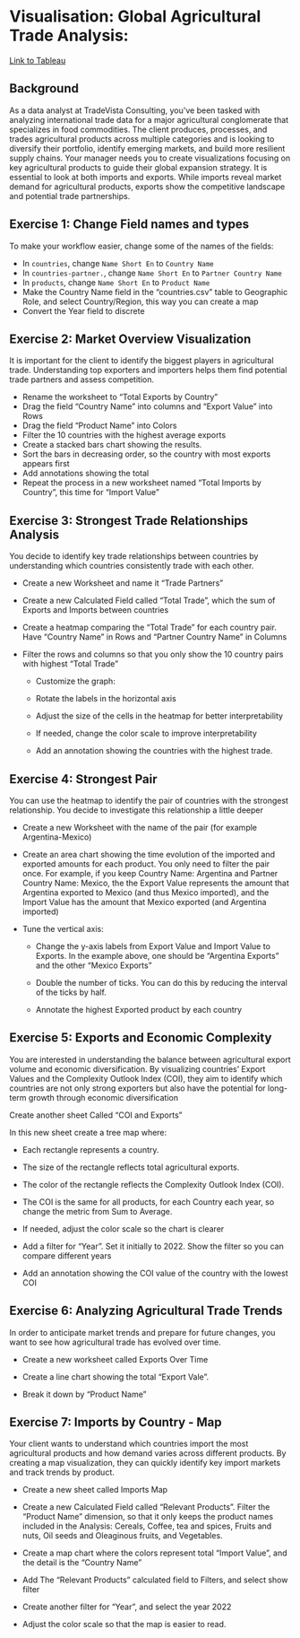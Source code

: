 # Visualisation: Global Agricultural Trade Analysis:

[Link to Tableau](https://public.tableau.com/app/profile/gabi.fonseca/viz/GlobalAgriculturalTradeAnalysis/Sheet32#1)


## Background

As a data analyst at TradeVista Consulting, you've been tasked with analyzing international trade data for a major agricultural conglomerate that specializes in food commodities. The client produces, processes, and trades agricultural products across multiple categories and is looking to diversify their portfolio, identify emerging markets, and build more resilient supply chains. Your manager needs you to create visualizations focusing on key agricultural products to guide their global expansion strategy. It is essential to look at both imports and exports. While imports reveal market demand for agricultural products, exports show the competitive landscape and potential trade partnerships. 

## Exercise 1: Change Field names and types
To make your workflow easier, change some of the names of the fields:

- In `countries`, change `Name Short En` to `Country Name`
- In `countries-partner.`, change `Name Short En` to `Partner Country Name`
- In `products`, change `Name Short En` to `Product Name`
- Make the  Country Name field in the “countries.csv” table to Geographic Role, and select Country/Region, this way you can create a map
- Convert the Year field to discrete

## Exercise 2: Market Overview Visualization 
It is important for the client to identify the biggest players in agricultural trade. Understanding top exporters and importers helps them find potential trade partners and assess competition.

- Rename the worksheet  to “Total Exports by Country”
- Drag the field “Country Name” into columns and “Export Value” into Rows
- Drag the field “Product Name” into Colors 
- Filter the 10 countries with the highest average exports
- Create a stacked bars chart showing the results. 
- Sort the bars in decreasing order, so the country with most exports appears first
- Add annotations showing the total
- Repeat the process in a new worksheet named “Total Imports by Country”, this time for “Import Value”

## Exercise 3: Strongest Trade Relationships Analysis
You decide to identify key trade relationships between countries by understanding which countries consistently trade with each other. 

- Create a new Worksheet and name it “Trade Partners” 

- Create a new Calculated Field called “Total Trade”, which the sum of Exports and Imports between countries 

- Create a heatmap comparing the “Total Trade” for each country pair. Have “Country Name” in Rows and “Partner Country Name” in Columns

- Filter the rows and columns so that you only show the 10 country pairs with highest “Total Trade”
    - Customize the graph:
    - Rotate the labels in the horizontal axis

    - Adjust the size of the cells in the heatmap for better interpretability

    - If needed, change the color scale to improve interpretability

    - Add an annotation showing the countries with the highest trade.

## Exercise 4: Strongest Pair
You can use the heatmap to identify the pair of countries with the strongest relationship. You decide to investigate this relationship a little deeper

- Create a new Worksheet with the name of the pair (for example Argentina-Mexico)

- Create an area chart showing the time evolution of the imported and exported amounts for each product. You only need to filter the pair once. For example, if you keep Country Name: Argentina and Partner Country Name: Mexico, the the Export Value represents the amount that Argentina exported to Mexico (and thus Mexico imported), and the Import Value has the amount that Mexico exported (and Argentina imported)

- Tune the vertical axis:
    - Change the y-axis labels from Export Value and Import Value to <country name> Exports. In the example above, one should be “Argentina Exports” and the other “Mexico Exports”

    - Double the number of ticks. You can do this by reducing the interval of the ticks by half.

    - Annotate the highest Exported product by each country

## Exercise 5: Exports and Economic Complexity
You are interested in understanding the balance between agricultural export volume and economic diversification. By visualizing countries’ Export Values and the Complexity Outlook Index (COI), they aim to identify which countries are not only strong exporters but also have the potential for long-term growth through economic diversification

Create another sheet Called “COI and Exports”

In this new sheet create a tree map where:

- Each rectangle represents a country.

- The size of the rectangle reflects total agricultural exports.

- The color of the rectangle reflects the Complexity Outlook Index (COI).

- The COI is the same for all products, for each Country each year, so change the metric from Sum to Average.

- If needed, adjust the color scale so the chart is clearer

- Add a filter for “Year”. Set it initially to 2022. Show the filter so you can compare different years

- Add an annotation showing the COI value of the country with the lowest COI

## Exercise 6: Analyzing Agricultural Trade Trends
In order to anticipate market trends and prepare for future changes, you want to see how agricultural trade has evolved over time.

- Create a new worksheet called Exports Over Time

- Create a line chart showing the total “Export Vale”.

- Break it down by “Product Name”

## Exercise 7: Imports by Country - Map
Your client wants to understand which countries import the most agricultural products and how demand varies across different products. By creating a map visualization, they can quickly identify key import markets and track trends by product.

- Create a new sheet called Imports Map

- Create a new Calculated Field called “Relevant Products”. Filter the “Product Name” dimension, so that it only keeps the product names included in the Analysis: Cereals, Coffee, tea and spices, Fruits and nuts, Oil seeds and Oleaginous fruits, and Vegetables.

- Create a map chart where the colors represent total “Import Value”, and the detail is the “Country Name”

- Add The “Relevant Products” calculated field to Filters, and select show filter

- Create another filter for “Year”, and select the year 2022

- Adjust the color scale so that the map is easier to read.

